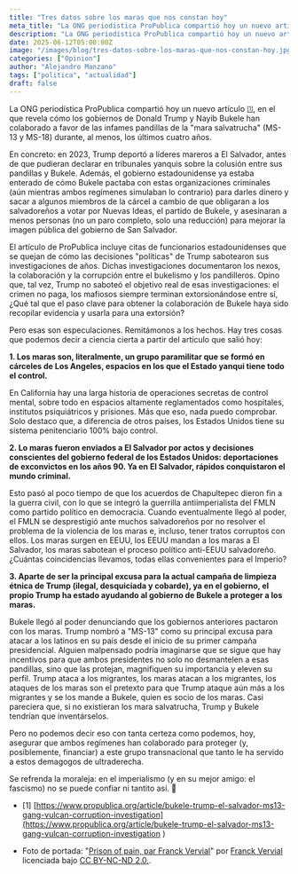 ```yaml
---
title: "Tres datos sobre los maras que nos constan hoy"
meta_title: "La ONG periodística ProPublica compartió hoy un nuevo artículo, en el que revela cómo los gobiernos de Donald Trump y Nayib Bukele han colaborado a favor de las infames pandillas de la mara salvatrucha (MS-13 y MS-18) durante, al menos, los últimos cuatro años."
description: "La ONG periodística ProPublica compartió hoy un nuevo artículo, en el que revela cómo los gobiernos de Donald Trump y Nayib Bukele han colaborado a favor de las infames pandillas de la mara salvatrucha (MS-13 y MS-18) durante, al menos, los últimos cuatro años."
date: 2025-06-12T05:00:00Z
image: "/images/blog/tres-datos-sobre-los-maras-que-nos-constan-hoy.jpg"
categories: ["Opinion"]
author: "Alejandro Manzano"
tags: ["politica", "actualidad"]
draft: false
---
```


La ONG periodística ProPublica compartió hoy un nuevo artículo <sub><sup>[[1]](https://www.propublica.org/article/bukele-trump-el-salvador-ms13-gang-vulcan-corruption-investigation
)</sup></sub>, en el que revela cómo los gobiernos de Donald Trump y Nayib Bukele han colaborado a favor de las infames pandillas de la "mara salvatrucha" (MS-13 y MS-18) durante, al menos, los últimos cuatro años.

En concreto: en 2023, Trump deportó a líderes mareros a El Salvador, antes de que pudieran declarar en tribunales yanquis sobre la colusión entre sus pandillas y Bukele. Además, el gobierno estadounidense ya estaba enterado de cómo Bukele pactaba con estas organizaciones criminales (aún mientras ambos regímenes simulaban lo contrario) para darles dinero y sacar a algunos miembros de la cárcel a cambio de que obligaran a los salvadoreños a votar por Nuevas Ideas, el partido de Bukele, y asesinaran a menos personas (no un paro completo, solo una reducción) para mejorar la imagen pública del gobierno de San Salvador.

El artículo de ProPublica incluye citas de funcionarios estadounidenses que se quejan de cómo las decisiones "políticas" de Trump sabotearon sus investigaciones de años. Dichas investigaciones documentaron los nexos, la colaboración y la corrupción entre el bukelismo y los pandilleros. Opino que, tal vez, Trump no saboteó el objetivo real de esas investigaciones: el crimen no paga, los mafiosos siempre terminan extorsionándose entre sí, ¿Qué tal que el paso clave para obtener la colaboración de Bukele haya sido recopilar evidencia y usarla para una extorsión?

Pero esas son especulaciones. Remitámonos a los hechos. Hay tres cosas que podemos decir a ciencia cierta a partir del artículo que salió hoy:

**1. Los maras son, literalmente, un grupo paramilitar que se formó en cárceles de Los Angeles, espacios en los que el Estado yanqui tiene todo el control.**

En California hay una larga historia de operaciones secretas de control mental, sobre todo en espacios altamente reglamentados como hospitales, institutos psiquiátricos y prisiones. Más que eso, nada puedo comprobar. Solo destaco que, a diferencia de otros países, los Estados Unidos tiene su sistema penitenciario 100% bajo control.

**2. Lo maras fueron enviados a El Salvador por actos y decisiones conscientes del gobierno federal de los Estados Unidos:  deportaciones de exconvictos en los años 90. Ya en El Salvador, rápidos conquistaron el mundo criminal.**

Esto pasó al poco tiempo de que los acuerdos de Chapultepec dieron fin a la guerra civil, con lo que se integró la guerrilla antiimperialista del FMLN como partido político en democracia. Cuando eventualmente llegó al poder, el FMLN se desprestigió ante muchos salvadoreños por no resolver el problema de la violencia de los maras e, incluso, tener tratos corruptos con ellos. Los maras surgen en EEUU, los EEUU mandan a los maras a El Salvador, los maras sabotean el proceso político anti-EEUU salvadoreño. ¿Cuántas coincidencias llevamos, todas ellas convenientes para el Imperio?

**3. Aparte de ser la principal excusa para la actual campaña de limpieza étnica de Trump (ilegal, desquiciada y cobarde), ya en el gobierno, el propio Trump ha estado ayudando al gobierno de Bukele a proteger a los maras.**

Bukele llegó al poder denunciando que los gobiernos anteriores pactaron con los maras. Trump nombró a "MS-13" como su principal excusa para atacar a los latinos en su país desde el inicio de su primer campaña presidencial. Alguien malpensado podría imaginarse que se sigue que hay incentivos para que ambos presidentes no solo no desmantelen a esas pandillas, sino que las protejan, magnifiquen su importancia y eleven su perfil. Trump ataca a los migrantes, los maras atacan a los migrantes, los ataques de los maras son el pretexto para que Trump ataque aún más a los migrantes y se los mande a Bukele, quien es socio de los maras. Casi pareciera que, si no existieran los mara salvatrucha, Trump y Bukele tendrían que inventárselos.

Pero no podemos decir eso con tanta certeza como podemos, hoy, asegurar que ambos regímenes han colaborado para proteger (y, posiblemente, financiar) a este grupo transnacional que tanto le ha servido a estos demagogos de ultraderecha.

Se refrenda la moraleja: en el imperialismo (y en su mejor amigo: el fascismo) no se puede confiar ni tantito así. 🤏

- [1] [https://www.propublica.org/article/bukele-trump-el-salvador-ms13-gang-vulcan-corruption-investigation](https://www.propublica.org/article/bukele-trump-el-salvador-ms13-gang-vulcan-corruption-investigation
)

- Foto de portada: "[Prison of pain, par Franck Vervial](https://www.flickr.com/photos/44003246@N03/6342765506)" por [Franck Vervial](https://www.flickr.com/photos/44003246@N03) licenciada bajo [CC BY-NC-ND 2.0.](https://creativecommons.org/licenses/by-nc-nd/2.0/?ref=openverse).
